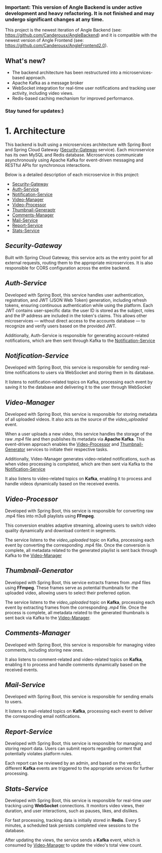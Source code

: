 ### **Important: This version of Angle Backend is under active development and heavy refactoring. It is not finished and may undergo significant changes at any time.**

This project is the newest iteration of Angle Backend (see: https://github.com/Canderousx/AngleBackend) and it is compatible with the newest version of Angle Frontend (see: https://github.com/Canderousx/AngleFrontend2.0).


## What's new?

- The backend architecture has been restructured into a microservices-based approach.
- Apache Kafka as a message broker
- WebSocket integration for real-time user notifications and tracking user activity, including video views.
- Redis-based caching mechanism for improved performance.


### Stay tuned for updates:)



# 1. Architecture

This backend is built using a microservices architecture with Spring Boot and Spring Cloud Gateway ([Security-Gateway](#security-gateway) service).
Each microservice has its own MySQL and Redis database. Microservices communicate asynchronously using Apache Kafka for event-driven messaging and RESTful APIs for synchronous interactions.

Below is a detailed description of each microservice in this project:

- [Security-Gateway](#security-gateway)
- [Auth-Service](#auth-service)
- [Notification-Service](#notification-service)
- [Video-Manager](#video-manager)
- [Video-Processor](#video-processor)
- [Thumbnail-Generaotr](#thumbnail-generator)
- [Comments-Manager](#comments-manager)
- [Mail-Service](#mail-service)
- [Report-Service](#report-service)
- [Stats-Service](#stats-service)

## *Security-Gateway*

Built with Spring Cloud Gateway, this service acts as the entry point for all external requests, routing them to the appropriate microservices.
It is also responsible for CORS configuration across the entire backend.


## *Auth-Service*

Developed with Spring Boot, this service handles user authentication, registration, and JWT (JSON Web Token) generation, including refresh tokens, ensuring continuous authentication while using the platform.
Each JWT contains user-specific data: the user ID is stored as the subject, roles and the IP address are included in the token's claims.
This allows other microservices — without direct access to the accounts database — to recognize and verify users based on the provided JWT.

Additionally, Auth-Service is responsible for generating account-related notifications, which are then sent through Kafka to the [Notification-Service](#notification-service)


## *Notification-Service*

Developed with Spring Boot, this service is responsible for sending real-time notifications to users via WebSocket and storing them in its database.

It listens to notification-related topics on Kafka, processing each event by saving it to the database and delivering it to the user through WebSocket


## *Video-Manager*

Developed with Spring Boot, this service is responsible for storing metadata of all uploaded videos.
It also acts as the source of the *video_uploaded* event.

When a user uploads a new video, this service handles the storage of the raw *.mp4* file and then publishes its metadata via **Apache Kafka**.
This event-driven approach enables the [Video-Processor](#video-processor) and [Thumbnail-Generator](#thumbnail-generator) services to initiate their respective tasks.

Additionally, Video-Manager generates video-related notifications, such as when video processing is completed, which are then sent via Kafka to the [Notification-Service](#notification-service)


It also listens to video-related topics on **Kafka**, enabling it to process and handle videos dynamically based on the received events.


## *Video-Processor*

Developed with Spring Boot, this service is responsible for converting raw .mp4 files into m3u8 playlists using **FFmpeg**.

This conversion enables adaptive streaming, allowing users to switch video quality dynamically and download content in segments.

The service listens to the *video_uploaded* topic on Kafka, processing each event by converting the corresponding .mp4 file.
Once the conversion is complete, all metadata related to the generated playlist is sent back through Kafka to the [Video-Manager](#video-manager)


## *Thumbnail-Generator*

Developed with Spring Boot, this service extracts frames from *.mp4* files using **FFmpeg**.
These frames serve as potential thumbnails for the uploaded video, allowing users to select their preferred option.

The service listens to the *video_uploaded* topic on **Kafka**, processing each event by extracting frames from the corresponding *.mp4* file.
Once the process is complete, all metadata related to the generated thumbnails is sent back via Kafka to the [Video-Manager](#video-manager).


## *Comments-Manager*

Developed with Spring Boot, this service is responsible for managing video comments, including storing new ones.

It also listens to comment-related and video-related topics on **Kafka**, enabling it to process and handle comments dynamically based on the received events.

## *Mail-Service*

Developed with Spring Boot, this service is responsible for sending emails to users.

It listens to mail-related topics on **Kafka**, processing each event to deliver the corresponding email notifications.

## *Report-Service*

Developed with Spring Boot, this service is responsible for managing and storing report data.
Users can submit reports regarding content that potentially violates platform rules.

Each report can be reviewed by an admin, and based on the verdict, different **Kafka** events are triggered to the appropriate services for further processing.


## *Stats-Service*

Developed with Spring Boot, this service is responsible for real-time user tracking using **WebSocket** connections.
It monitors video views, their duration, and user interactions, such as pauses, likes, and dislikes.

For fast processing, tracking data is initially stored in **Redis**.
Every 5 minutes, a scheduled task persists completed view sessions to the database.

After updating the views, the service sends a **Kafka** event, which is consumed by [Video-Manager](#video-manager) to update the video's total view count.










